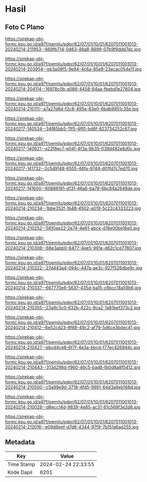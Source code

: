 # Hasil

## Foto C Plano

https://sirekap-obj-formc.kpu.go.id/a97f/pemilu/pdpr/62/07/01/10/01/6207011001013-20240214-211953--669fb714-0463-48a8-8899-07b9f9ddd7dc.jpg

https://sirekap-obj-formc.kpu.go.id/a97f/pemilu/pdpr/62/07/01/10/01/6207011001013-20240214-203954--eb3a08f5-9e94-4c6a-85e9-23ecac054e11.jpg

https://sirekap-obj-formc.kpu.go.id/a97f/pemilu/pdpr/62/07/01/10/01/6207011001013-20240214-204114--16978c0b-a086-4458-84aa-fbebd1e27604.jpg

https://sirekap-obj-formc.kpu.go.id/a97f/pemilu/pdpr/62/07/01/10/01/6207011001013-20240214-210111--a7a27d6d-f2c8-495e-83e0-6bdb9951c35e.jpg

https://sirekap-obj-formc.kpu.go.id/a97f/pemilu/pdpr/62/07/01/10/01/6207011001013-20240217-140534--34f85bb5-11f5-4ff0-bd8f-823734252c67.jpg

https://sirekap-obj-formc.kpu.go.id/a97f/pemilu/pdpr/62/07/01/10/01/6207011001013-20240217-140621--a22f8ec7-e04f-4f3a-9b35-039d482e8d0c.jpg

https://sirekap-obj-formc.kpu.go.id/a97f/pemilu/pdpr/62/07/01/10/01/6207011001013-20240217-141732--2c5d9148-6555-46fa-9744-d01fd7c7ed70.jpg

https://sirekap-obj-formc.kpu.go.id/a97f/pemilu/pdpr/62/07/01/10/01/6207011001013-20240217-141600--60886191-d131-46a6-ba78-6bc84a2648de.jpg

https://sirekap-obj-formc.kpu.go.id/a97f/pemilu/pdpr/62/07/01/10/01/6207011001013-20240214-210234--1bbe352f-1b48-4502-a019-5c22c4333223.jpg

https://sirekap-obj-formc.kpu.go.id/a97f/pemilu/pdpr/62/07/01/10/01/6207011001013-20240214-210252--5810ee22-2e74-4e61-abce-d19e00be16e0.jpg

https://sirekap-obj-formc.kpu.go.id/a97f/pemilu/pdpr/62/07/01/10/01/6207011001013-20240214-210308--68e3abb0-8477-4ee5-991e-d62c1cd77807.jpg

https://sirekap-obj-formc.kpu.go.id/a97f/pemilu/pdpr/62/07/01/10/01/6207011001013-20240214-210322--27d443a4-094c-447a-ae3c-927f526dbe9c.jpg

https://sirekap-obj-formc.kpu.go.id/a97f/pemilu/pdpr/62/07/01/10/01/6207011001013-20240214-210337--667770e6-5637-435d-ba15-c6bcc18a59b6.jpg

https://sirekap-obj-formc.kpu.go.id/a97f/pemilu/pdpr/62/07/01/10/01/6207011001013-20240214-210355--23a9c3c0-632b-422c-9ca2-1a81bef373c2.jpg

https://sirekap-obj-formc.kpu.go.id/a97f/pemilu/pdpr/62/07/01/10/01/6207011001013-20240214-210412--6e52cd23-8f88-49c2-af79-5d6ce3bdec41.jpg

https://sirekap-obj-formc.kpu.go.id/a97f/pemilu/pdpr/62/07/01/10/01/6207011001013-20240214-210427--ebcd4ce8-6f7f-4e3a-bbcd-f77ec426944c.jpg

https://sirekap-obj-formc.kpu.go.id/a97f/pemilu/pdpr/62/07/01/10/01/6207011001013-20240214-210443--313d298d-f960-46c5-bad8-fb0d8a8f5412.jpg

https://sirekap-obj-formc.kpu.go.id/a97f/pemilu/pdpr/62/07/01/10/01/6207011001013-20240214-210500--c5a99e9d-3718-4fd5-9991-64d3a8eb168d.jpg

https://sirekap-obj-formc.kpu.go.id/a97f/pemilu/pdpr/62/07/01/10/01/6207011001013-20240214-210028--d8ecc14d-9839-4e85-ac31-61c568f3e2d8.jpg

https://sirekap-obj-formc.kpu.go.id/a97f/pemilu/pdpr/62/07/01/10/01/6207011001013-20240214-212016--e09d6eef-d7d6-4344-97f9-7b151a6ad255.jpg


## Metadata

| Key        | Value               |
| ---------- | ------------------- |
| Time Stamp | 2024-02-24 22:33:55 |
| Kode Dapil | 6201                |



